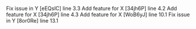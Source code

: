 Fix issue in Y [eEQslC] line 3.3
Add feature for X [34jh6P] line 4.2
Add feature for X [34jh6P] line 4.3
Add feature for X [WoB6yJ] line 10.1
Fix issue in Y [8or0Re] line 13.1

